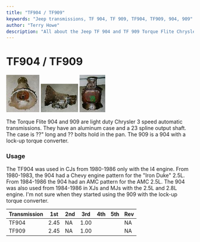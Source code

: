 ```yaml
---
title: "TF904 / TF909"
keywords: "Jeep transmissions, TF 904, TF 909, TF904, TF909, 904, 909"
author: "Terry Howe"
description: "All about the Jeep TF 904 and TF 909 Torque Flite Chrysler transmission."
---
```

# TF904 / TF909

[![TF 904 front](../../img/transmission/factory/tf904f_.jpg)](../../img/transmission/factory/tf904f.jpg) [![TF 904 side](../../img/transmission/factory/tf904s_.jpg)](../../img/transmission/factory/tf904s.jpg) [![TF 904 bottom](../../img/transmission/factory/tf904b_.jpg)](../../img/transmission/factory/tf904b.jpg)

The Torque Flite 904 and 909 are light duty Chrysler 3 speed automatic transmissions. They have an aluminum case and a 23 spline output shaft. The case is ??" long and ?? bolts hold in the pan. The 909 is a 904 with a lock-up torque converter.

### Usage

The TF904 was used in CJs from 1980-1986 only with the I4 engine. From 1980-1983, the 904 had a Chevy engine pattern for the "Iron Duke" 2.5L. From 1984-1986 the 904 had an AMC pattern for the AMC 2.5L. The 904 was also used from 1984-1986 in XJs and MJs with the 2.5L and 2.8L engine. I'm not sure when they started using the 909 with the lock-up torque converter.

| Transmission | 1st  | 2nd | 3rd  | 4th | 5th | Rev |
|--------------|------|-----|------|-----|-----|-----|
| TF904        | 2.45 | NA  | 1.00 |     |     | NA  |
| TF909        | 2.45 | NA  | 1.00 |     |     | NA  |